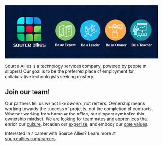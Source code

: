 [![Source Allies](https://raw.githubusercontent.com/sourceallies/.github/main/profile/sa-header.png)](https://sourceallies.com/)

Source Allies is a technology services company, powered by people in slippers!
Our goal is to be the preferred place of employment for collaborative technologists seeking mastery.

## Join our team!

Our partners tell us we act like *owners*, not renters.
Ownership means working towards the success of projects, not the completion of contracts.
Whether working from home or the office, our slippers symbolize this ownership mindset.
We are looking for teammates and apprentices that enrich our [culture](https://www.sourceallies.com/careers/), broaden our [expertise](https://www.sourceallies.com/what-we-do/#our-expertise), and embody our [core values](https://www.sourceallies.com/#our-core-values).

Interested in a career with Source Allies?
Learn more at [sourceallies.com/careers](https://www.sourceallies.com/careers/).
